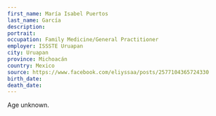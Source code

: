 ```yaml
---
first_name: María Isabel Puertos
last_name: García
description: 
portrait: 
occupation: Family Medicine/General Practitioner
employer: ISSSTE Uruapan
city: Uruapan
province: Michoacán
country: Mexico
source: https://www.facebook.com/eliyssaa/posts/2577104365724330
birth_date: 
death_date: 
---
```


Age unknown.